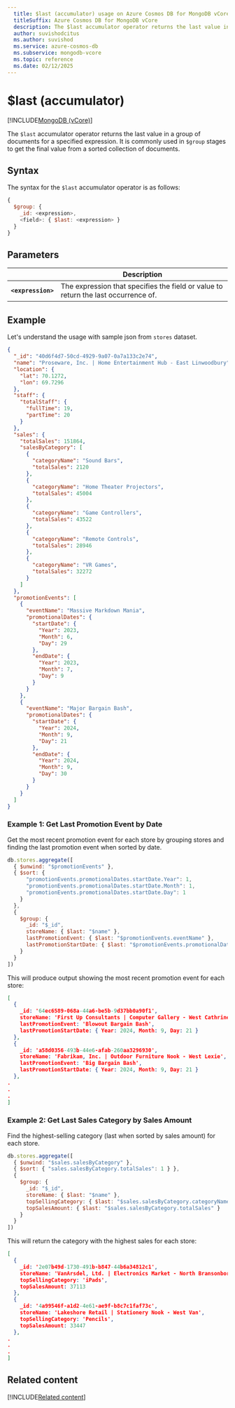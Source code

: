 ```yaml
---
  title: $last (accumulator) usage on Azure Cosmos DB for MongoDB vCore
  titleSuffix: Azure Cosmos DB for MongoDB vCore
  description: The $last accumulator operator returns the last value in a group of documents.
  author: suvishodcitus
  ms.author: suvishod
  ms.service: azure-cosmos-db
  ms.subservice: mongodb-vcore
  ms.topic: reference
  ms.date: 02/12/2025
---
```


# $last (accumulator)

[!INCLUDE[MongoDB (vCore)](~/reusable-content/ce-skilling/azure/includes/cosmos-db/includes/appliesto-mongodb-vcore.md)]

The `$last` accumulator operator returns the last value in a group of documents for a specified expression. It is commonly used in `$group` stages to get the final value from a sorted collection of documents.

## Syntax

The syntax for the `$last` accumulator operator is as follows:

```javascript
{
  $group: {
    _id: <expression>,
    <field>: { $last: <expression> }
  }
}
```

## Parameters

| | Description |
| --- | --- |
| **`<expression>`** | The expression that specifies the field or value to return the last occurrence of. |

## Example

Let's understand the usage with sample json from `stores` dataset.

```json
{
  "_id": "40d6f4d7-50cd-4929-9a07-0a7a133c2e74",
  "name": "Proseware, Inc. | Home Entertainment Hub - East Linwoodbury",
  "location": {
    "lat": 70.1272,
    "lon": 69.7296
  },
  "staff": {
    "totalStaff": {
      "fullTime": 19,
      "partTime": 20
    }
  },
  "sales": {
    "totalSales": 151864,
    "salesByCategory": [
      {
        "categoryName": "Sound Bars",
        "totalSales": 2120
      },
      {
        "categoryName": "Home Theater Projectors",
        "totalSales": 45004
      },
      {
        "categoryName": "Game Controllers",
        "totalSales": 43522
      },
      {
        "categoryName": "Remote Controls",
        "totalSales": 28946
      },
      {
        "categoryName": "VR Games",
        "totalSales": 32272
      }
    ]
  },
  "promotionEvents": [
    {
      "eventName": "Massive Markdown Mania",
      "promotionalDates": {
        "startDate": {
          "Year": 2023,
          "Month": 6,
          "Day": 29
        },
        "endDate": {
          "Year": 2023,
          "Month": 7,
          "Day": 9
        }
      }
    },
    {
      "eventName": "Major Bargain Bash",
      "promotionalDates": {
        "startDate": {
          "Year": 2024,
          "Month": 9,
          "Day": 21
        },
        "endDate": {
          "Year": 2024,
          "Month": 9,
          "Day": 30
        }
      }
    }
  ]
}
```

### Example 1: Get Last Promotion Event by Date

Get the most recent promotion event for each store by grouping stores and finding the last promotion event when sorted by date.

```javascript
db.stores.aggregate([
  { $unwind: "$promotionEvents" },
  { $sort: { 
      "promotionEvents.promotionalDates.startDate.Year": 1,
      "promotionEvents.promotionalDates.startDate.Month": 1,
      "promotionEvents.promotionalDates.startDate.Day": 1
    }
  },
  {
    $group: {
      _id: "$_id",
      storeName: { $last: "$name" },
      lastPromotionEvent: { $last: "$promotionEvents.eventName" },
      lastPromotionStartDate: { $last: "$promotionEvents.promotionalDates.startDate" }
    }
  }
])
```

This will produce output showing the most recent promotion event for each store:

```json
[
  {
    _id: '64ec6589-068a-44a6-be5b-9d37bb0a90f1',
    storeName: 'First Up Consultants | Computer Gallery - West Cathrine',
    lastPromotionEvent: 'Blowout Bargain Bash',
    lastPromotionStartDate: { Year: 2024, Month: 9, Day: 21 }
  },
  {
    _id: 'a58d0356-493b-44e6-afab-260aa3296930',
    storeName: 'Fabrikam, Inc. | Outdoor Furniture Nook - West Lexie',
    lastPromotionEvent: 'Big Bargain Bash',
    lastPromotionStartDate: { Year: 2024, Month: 9, Day: 21 }
  },
.
.
.
]
```

### Example 2: Get Last Sales Category by Sales Amount

Find the highest-selling category (last when sorted by sales amount) for each store.

```javascript
db.stores.aggregate([
  { $unwind: "$sales.salesByCategory" },
  { $sort: { "sales.salesByCategory.totalSales": 1 } },
  {
    $group: {
      _id: "$_id",
      storeName: { $last: "$name" },
      topSellingCategory: { $last: "$sales.salesByCategory.categoryName" },
      topSalesAmount: { $last: "$sales.salesByCategory.totalSales" }
    }
  }
])
```

This will return the category with the highest sales for each store:

```json
[
  {
    _id: '2e07b49d-1730-491b-b847-44b6a34812c1',
    storeName: 'VanArsdel, Ltd. | Electronics Market - North Bransonborough',
    topSellingCategory: 'iPads',
    topSalesAmount: 37113
  },
  {
    _id: '4a99546f-a1d2-4e61-ae9f-b8c7c1faf73c',
    storeName: 'Lakeshore Retail | Stationery Nook - West Van',
    topSellingCategory: 'Pencils',
    topSalesAmount: 33447
  },
.
.
.
]
```

## Related content

[!INCLUDE[Related content](../includes/related-content.md)]